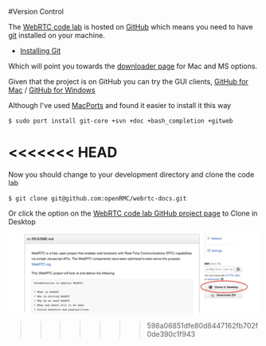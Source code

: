 #Version Control

The [WebRTC code lab](https://github.com/miguelpdl/WebRTC-codelab) is hosted on [GitHub](https://github.com/miguelpdl/WebRTC-codelab) which means you need to have [git](http://git-scm.com) installed on your machine.

- [Installing Git](http://git-scm.com/book/en/Getting-Started-Installing-Git)

Which will point you towards the [downloader page](http://git-scm.com/downloads) for Mac and MS options.

Given that the project is on GitHub you can try the GUI clients, [GitHub for Mac](http://mac.github.com/) / [GitHub for Windows](http://windows.github.com/)

Although I've used [MacPorts](http://www.macports.org) and found it easier to install it this way

~~~
$ sudo port install git-core +svn +doc +bash_completion +gitweb
~~~

<<<<<<< HEAD
=======
Now you should change to your development directory and clone the code lab

~~~
$ git clone git@github.com:openRMC/webrtc-docs.git
~~~

Or click the option on the [WebRTC code lab GitHub project page](https://github.com/miguelpdl/WebRTC-codelab) to Clone in Desktop

![](./../images/github-clone.png)
>>>>>>> 598a06851dfe80d8447162fb702f0de390c1f943
